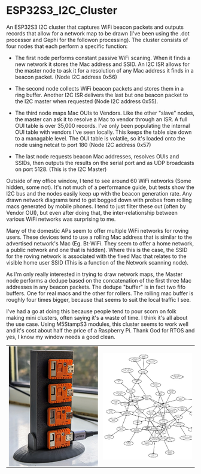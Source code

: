 # ESP32S3_I2C_Cluster

An ESP32S3 I2C cluster that captures WiFi beacon packets and outputs records that allow for a network map to be drawn (I've been using the .dot processor
and Gephi for the followon processing). The cluster consists of four nodes that each perform a specific function:

* The first node performs constant passive WiFi scaning. When it finds a new network it stores the Mac address and SSID. An I2C ISR allows for the master node to ask it for a resolution of any Mac address it finds in a beacon packet. (Node I2C address 0x56)
  
* The second node collects WiFi beacon packets and stores them in a ring buffer. Another I2C ISR delivers the last but one beacon packet to the I2C master when requested (Node I2C address 0x55).
  
* The third node maps Mac OUIs to Vendors. Like the other "slave" nodes, the master can ask it to resolve a Mac to vendor through an ISR. A full OUI table is over 35,000 records. I've only been populating the internal OUI table with vendors I've seen locally. This keeps the table size down to a managable level. The OUI table is volatile, so it's loaded onto the node using netcat to port 180 (Node I2C address 0x57)
  
* The last node requests beacon Mac addresses, resolves OUIs and SSIDs, then outputs the results on the serial port and as UDP broadcasts on port 5128. (This is the I2C Master)

Outside of my office window, I tend to see around 60 WiFi networks (Some hidden, some not). It's not much of a 
performance guide, but tests show the I2C bus and the nodes easily keep up with the beacon generation rate. 
Any drawn network diagrams tend to get bogged down with probes from rolling macs generated by mobile phones.
I tend to just filter these out (often by Vendor OUI), but even after doing that, the inter-relationship between
various WiFi networks was surprising to me. 

Many of the domestic APs seem to offer multiple WiFi networks for roving users. These devices tend to use a rolling Mac
address that is similar to the advertised network's Mac (Eg. Bt-WiFi. They seem to offer a home network, a public network and one that is hidden). Where this is the case, the SSID for the roving network is
associated with the fixed Mac that relates to the visible home user SSID (This is a function of the Network scanning node).

As I'm only really interested in trying to draw network maps, the Master node performs a dedupe based on the concatenation of the first three Mac addresses in any beacon packets. 
The dedupe "buffer" is in fact two  fifo buffers. One for real macs and the other for rollers. The rolling mac buffer is roughly four times bigger, because that seems to suit the local traffic I see.  

I've had a go at doing this because people tend to pour scorn on folk making mini clusters, often saying it's a waste of time. I think it's all about the use case. Using M5StampS3 modules, this cluster seems to work well and it's cost about half the price of a Raspberry Pi. Thank God for RTOS and yes, I know my window needs a good clean.

<table>
  <tr>
    <td><img src="https://github.com/wicked-rainman/ESP32S3_I2C_Cluster/blob/main/images/Cluster.jpg" width="400" align="center"></td>
    <td><img src="https://github.com/wicked-rainman/ESP32S3_I2C_Cluster/blob/main/images/SampleOutput.png" width="400" align="center"></td>
   </tr> 
</table>


